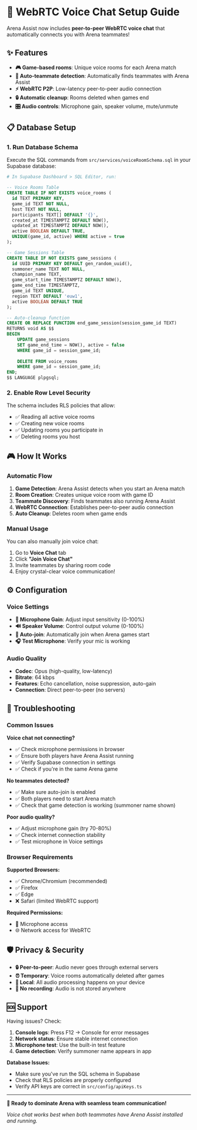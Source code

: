 # 🎤 WebRTC Voice Chat Setup Guide

Arena Assist now includes **peer-to-peer WebRTC voice chat** that automatically connects you with Arena teammates!

## ✨ Features

- **🎮 Game-based rooms**: Unique voice rooms for each Arena match
- **🤝 Auto-teammate detection**: Automatically finds teammates with Arena Assist
- **⚡ WebRTC P2P**: Low-latency peer-to-peer audio connection
- **🔒 Automatic cleanup**: Rooms deleted when games end
- **🎛️ Audio controls**: Microphone gain, speaker volume, mute/unmute

## 📋 Database Setup

### 1. Run Database Schema

Execute the SQL commands from `src/services/voiceRoomSchema.sql` in your Supabase database:

```bash
# In Supabase Dashboard > SQL Editor, run:
```

```sql
-- Voice Rooms Table
CREATE TABLE IF NOT EXISTS voice_rooms (
  id TEXT PRIMARY KEY,
  game_id TEXT NOT NULL,
  host TEXT NOT NULL,
  participants TEXT[] DEFAULT '{}',
  created_at TIMESTAMPTZ DEFAULT NOW(),
  updated_at TIMESTAMPTZ DEFAULT NOW(),
  active BOOLEAN DEFAULT TRUE,
  UNIQUE(game_id, active) WHERE active = true
);

-- Game Sessions Table  
CREATE TABLE IF NOT EXISTS game_sessions (
  id UUID PRIMARY KEY DEFAULT gen_random_uuid(),
  summoner_name TEXT NOT NULL,
  champion_name TEXT,
  game_start_time TIMESTAMPTZ DEFAULT NOW(),
  game_end_time TIMESTAMPTZ,
  game_id TEXT UNIQUE,
  region TEXT DEFAULT 'euw1',
  active BOOLEAN DEFAULT TRUE
);

-- Auto-cleanup function
CREATE OR REPLACE FUNCTION end_game_session(session_game_id TEXT)
RETURNS void AS $$
BEGIN
    UPDATE game_sessions 
    SET game_end_time = NOW(), active = false 
    WHERE game_id = session_game_id;
    
    DELETE FROM voice_rooms 
    WHERE game_id = session_game_id;
END;
$$ LANGUAGE plpgsql;
```

### 2. Enable Row Level Security

The schema includes RLS policies that allow:
- ✅ Reading all active voice rooms
- ✅ Creating new voice rooms
- ✅ Updating rooms you participate in
- ✅ Deleting rooms you host

## 🎮 How It Works

### Automatic Flow

1. **Game Detection**: Arena Assist detects when you start an Arena match
2. **Room Creation**: Creates unique voice room with game ID
3. **Teammate Discovery**: Finds teammates also running Arena Assist  
4. **WebRTC Connection**: Establishes peer-to-peer audio connection
5. **Auto Cleanup**: Deletes room when game ends

### Manual Usage

You can also manually join voice chat:

1. Go to **Voice Chat** tab
2. Click **"Join Voice Chat"** 
3. Invite teammates by sharing room code
4. Enjoy crystal-clear voice communication!

## ⚙️ Configuration

### Voice Settings

- **🎤 Microphone Gain**: Adjust input sensitivity (0-100%)
- **🔊 Speaker Volume**: Control output volume (0-100%)  
- **🔄 Auto-join**: Automatically join when Arena games start
- **🎧 Test Microphone**: Verify your mic is working

### Audio Quality

- **Codec**: Opus (high-quality, low-latency)
- **Bitrate**: 64 kbps
- **Features**: Echo cancellation, noise suppression, auto-gain
- **Connection**: Direct peer-to-peer (no servers)

## 🔧 Troubleshooting

### Common Issues

**Voice chat not connecting?**
- ✅ Check microphone permissions in browser
- ✅ Ensure both players have Arena Assist running
- ✅ Verify Supabase connection in settings
- ✅ Check if you're in the same Arena game

**No teammates detected?**
- ✅ Make sure auto-join is enabled
- ✅ Both players need to start Arena match
- ✅ Check that game detection is working (summoner name shown)

**Poor audio quality?**
- ✅ Adjust microphone gain (try 70-80%)
- ✅ Check internet connection stability
- ✅ Test microphone in Voice settings

### Browser Requirements

**Supported Browsers:**
- ✅ Chrome/Chromium (recommended)
- ✅ Firefox
- ✅ Edge
- ❌ Safari (limited WebRTC support)

**Required Permissions:**
- 🎤 Microphone access
- 🌐 Network access for WebRTC

## 🛡️ Privacy & Security

- **🔒 Peer-to-peer**: Audio never goes through external servers
- **⏰ Temporary**: Voice rooms automatically deleted after games
- **🎯 Local**: All audio processing happens on your device
- **🚫 No recording**: Audio is not stored anywhere

## 🆘 Support

Having issues? Check:

1. **Console logs**: Press F12 → Console for error messages
2. **Network status**: Ensure stable internet connection  
3. **Microphone test**: Use the built-in test feature
4. **Game detection**: Verify summoner name appears in app

**Database Issues:**
- Make sure you've run the SQL schema in Supabase
- Check that RLS policies are properly configured
- Verify API keys are correct in `src/config/apiKeys.ts`

---

**🎉 Ready to dominate Arena with seamless team communication!** 

*Voice chat works best when both teammates have Arena Assist installed and running.* 